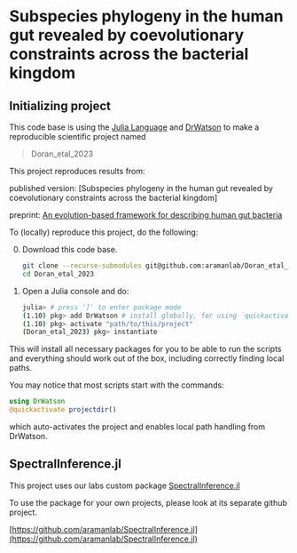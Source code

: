 # Subspecies phylogeny in the human gut revealed by coevolutionary constraints across the bacterial kingdom

## Initializing project

This code base is using the [Julia Language](https://julialang.org/) and
[DrWatson](https://juliadynamics.github.io/DrWatson.jl/stable/)
to make a reproducible scientific project named

> Doran_etal_2023

This project reproduces results from:

published version: [Subspecies phylogeny in the human gut revealed by coevolutionary constraints across the bacterial kingdom]

preprint: [An evolution-based framework for describing human gut bacteria
](https://www.biorxiv.org/content/10.1101/2023.12.04.569969v1)

To (locally) reproduce this project, do the following:

0. Download this code base.

   ```bash
   git clone --recurse-submodules git@github.com:aramanlab/Doran_etal_2023.git
   cd Doran_etal_2023
   ```
1. Open a Julia console and do:
   ```bash
   julia> # press ']' to enter package mode
   (1.10) pkg> add DrWatson # install globally, for using `quickactivate`
   (1.10) pkg> activate "path/to/this/project"
   (Doran_etal_2023) pkg> instantiate
   ```

This will install all necessary packages for you to be able to run the scripts and
everything should work out of the box, including correctly finding local paths.

You may notice that most scripts start with the commands:
```julia
using DrWatson
@quickactivate projectdir()
```
which auto-activates the project and enables local path handling from DrWatson.

## SpectralInference.jl

This project uses our labs custom package [SpectralInference.jl](https://github.com/aramanlab/SpectralInference.jl)

To use the package for your own projects, please look at its separate github project.

[https://github.com/aramanlab/SpectralInference.jl](https://github.com/aramanlab/SpectralInference.jl)
